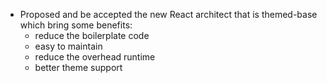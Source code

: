 - Proposed and be accepted the new React architect that is themed-base which bring some benefits:
     - reduce the boilerplate code
     - easy to maintain
     - reduce the overhead runtime
     - better theme support